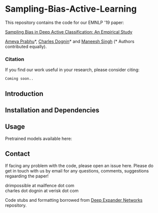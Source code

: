 # Sampling-Bias-Active-Learning

This repository contains the code for our EMNLP '19 paper:

[Sampling Bias in Deep Active Classification: An Empirical Study]()

[Ameya Prabhu](https://drimpossible.github.io/)\*, [Charles Dognin](https://www.linkedin.com/in/charlesdognin)\* and [Maneesh Singh](https://www.linkedin.com/in/maneesh-singh-3523ab9)  (\* Authors contributed equally).

### Citation
If you find our work useful in your research, please consider citing:

	Coming soon..

## Introduction


## Installation and Dependencies


## Usage


Pretrained models available here:


## Contact

If facing any problem with the code, please open an issue here. Please do get in touch with us by email for any questions, comments, suggestions regaarding the paper!

drimpossible at mailfence dot com  
charles dot dognin at verisk dot com

Code stubs and formatting borrowed from [Deep Expander Networks](https://github.com/drimpossible/Deep-Expander-Networks) repository.
